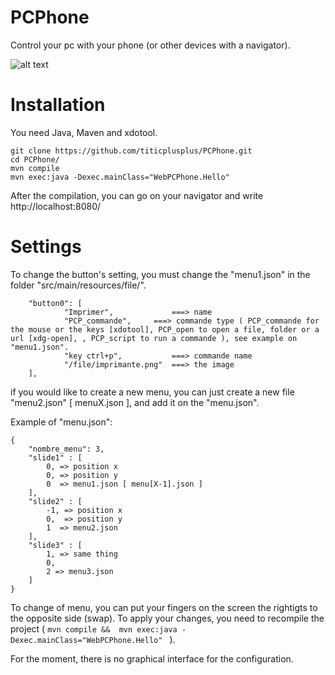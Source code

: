 # PCPhone
Control your pc with your phone (or other devices with a navigator).

![alt text](https://github.com/titicplusplus/PCPhone/blob/main/screen/screen2.png?raw=true)


# Installation

You need Java, Maven and xdotool.

```
git clone https://github.com/titicplusplus/PCPhone.git
cd PCPhone/
mvn compile
mvn exec:java -Dexec.mainClass="WebPCPhone.Hello"
```
After the compilation, you can go on your navigator and write http://localhost:8080/

# Settings

To change the button's setting, you must change the "menu1.json" in the folder "src/main/resources/file/".

```
	"button0": [
			"Imprimer",             ===> name
			"PCP_commande",		===> commande type ( PCP_commande for the mouse or the keys [xdotool], PCP_open to open a file, folder or a url [xdg-open], , PCP_script to run a commande ), see example on "menu1.json".
			"key ctrl+p",	        ===> commande name
			"/file/imprimante.png"  ===> the image
	],
```

if you would like to create a new menu, you can just create a new file "menu2.json" [ menuX.json ], and add it on the "menu.json".

Example of "menu.json":

```
{
	"nombre_menu": 3,
	"slide1" : [
		0, => position x
		0, => position y
		0  => menu1.json [ menu[X-1].json ]
	],
	"slide2" : [
		-1, => position x
		0,  => position y
		1  => menu2.json
	],
	"slide3" : [
		1, => same thing
		0,
		2 => menu3.json
	]
}
```


To change of menu, you can put your fingers on the screen the rightigts to the opposite side (swap).
To apply your changes, you need to recompile the project ( ```mvn compile &&  mvn exec:java -Dexec.mainClass="WebPCPhone.Hello" ``` ).

For the moment, there is no graphical interface for the configuration.
